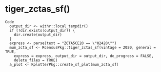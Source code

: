 # tiger_zctas_sf()

    Code
      output_dir <- withr::local_tempdir()
      if (!dir.exists(output_dir)) {
        dir.create(output_dir)
      }
      express <- parse(text = "ZCTA5CE20 == \"02420\"")
      mun_zcta_sf <- RcensusPkg::tiger_zctas_sf(vintage = 2020, general = TRUE,
        express = express, output_dir = output_dir, do_progress = FALSE,
        delete_files = TRUE)
      a_plot <- RplotterPkg::create_sf_plot(mun_zcta_sf)

